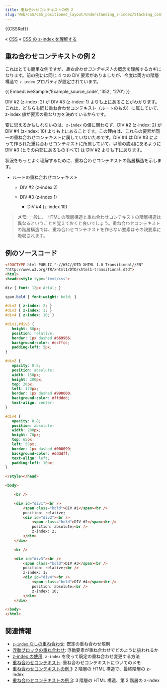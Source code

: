 ```yaml
---
title: 重ね合わせコンテキストの例 2
slug: Web/CSS/CSS_positioned_layout/Understanding_z-index/Stacking_context_example_2
---
```


{{CSSRef}}

« [CSS](/ja/docs/Web/CSS) « [CSS の z-index を理解する](/ja/docs/Web/CSS/CSS_Positioning/Understanding_z_index)

## 重ね合わせコンテキストの例 2

これはとても簡単な例ですが、*重ね合わせコンテキスト*の概念を理解するカギになります。前の例には同じ 4 つの DIV 要素がありましたが、今度は両方の階層構造で `z-index` プロパティが設定されています。

{{ EmbedLiveSample('Example_source_code', '352', '270') }}

DIV #2 (z-index: 2) が DIV #3 (z-index: 1) よりも上にあることがわかります。これは、どちらも同じ重ね合わせコンテキスト（ルートのもの）に属していて、z-index 値が要素の重なり方を決めているからです。

変に思えるかもしれないのは、`z-index` の値に関わらず、DIV #2 (z-index: 2) が DIV #4 (z-index: 10) よりも上にあることです。この理由は、これらの要素が同一の重ね合わせコンテキストに属していないためです。DIV #4 は DIV #3 によって作られた重ね合わせコンテキストに所属していて、以前の説明にあるように DIV #3 (とその内部にあるものすべて) は DIV #2 よりも下にあります。

状況をもっとよく理解するために、重ね合わせコンテキストの階層構造を示します。

- ルートの重ね合わせコンテキスト

  - DIV #2 (z-index 2)
  - DIV #3 (z-index 1)

    - DIV #4 (z-index 10)

> **メモ:** 一般に、 HTML の階層構造と重ね合わせコンテキストの階層構造は異なるということを覚えておくと良いでしょう。重ね合わせコンテキストの階層構造では、重ね合わせコンテキストを作らない要素はその親要素に吸収されます。

<h2 id="Example_source_code">例のソースコード</h2>

```html
<!DOCTYPE html PUBLIC "-//W3C//DTD XHTML 1.0 Transitional//EN"
"http://www.w3.org/TR/xhtml1/DTD/xhtml1-transitional.dtd">
<html>
<head><style type="text/css">

div { font: 12px Arial; }

span.bold { font-weight: bold; }

#div2 { z-index: 2; }
#div3 { z-index: 1; }
#div4 { z-index: 10; }

#div1,#div3 {
   height: 80px;
   position: relative;
   border: 1px dashed #669966;
   background-color: #ccffcc;
   padding-left: 5px;
}

#div2 {
   opacity: 0.8;
   position: absolute;
   width: 150px;
   height: 200px;
   top: 20px;
   left: 170px;
   border: 1px dashed #990000;
   background-color: #ffdddd;
   text-align: center;
}

#div4 {
   opacity: 0.8;
   position: absolute;
   width: 200px;
   height: 70px;
   top: 65px;
   left: 50px;
   border: 1px dashed #000099;
   background-color: #ddddff;
   text-align: left;
   padding-left: 10px;
}

</style></head>

<body>

    <br />

    <div id="div1"><br />
        <span class="bold">DIV #1</span><br />
        position: relative;
        <div id="div2"><br />
            <span class="bold">DIV #2</span><br />
            position: absolute;<br />
            z-index: 2;
        </div>
    </div>

    <br />

    <div id="div3"><br />
        <span class="bold">DIV #3</span><br />
        position: relative;<br />
        z-index: 1;
        <div id="div4"><br />
            <span class="bold">DIV #4</span><br />
            position: absolute;<br />
            z-index: 10;
        </div>
    </div>

</body>
</html>
```

## 関連情報

- [`z-index` なしの重ね合わせ](/ja/docs/Web/CSS/CSS_Positioning/Understanding_z_index/Stacking_without_z-index): 既定の重ね合わせ規則
- [浮動ブロックの重ね合わせ](/ja/docs/Web/CSS/CSS_Positioning/Understanding_z_index/Stacking_and_float): 浮動要素が重ね合わせでどのように扱われるか
- [z-index の使用](/ja/docs/Web/CSS/CSS_Positioning/Understanding_z_index/Adding_z-index): `z-index` を使って既定の重ね合わせ変更する方法
- [重ね合わせコンテキスト](/ja/docs/Web/CSS/CSS_Positioning/Understanding_z_index/The_stacking_context): 重ね合わせコンテキストについてのメモ
- [重ね合わせコンテキストの例 1](/ja/docs/Web/CSS/CSS_Positioning/Understanding_z_index/Stacking_context_example_1): 2 階層の HTML 構造で、最終階層の z-index
- [重ね合わせコンテキストの例 3](/ja/docs/Web/CSS/CSS_Positioning/Understanding_z_index/Stacking_context_example_3): 3 階層の HTML 構造、第 2 階層の z-index

